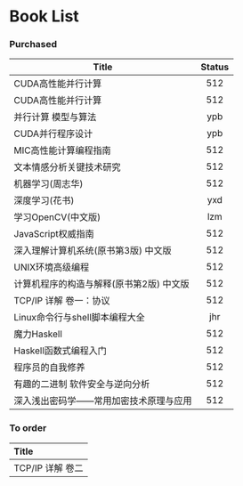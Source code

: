 # Book List


### Purchased 

| Title        | Status |
| ------------ | :----: |
| CUDA高性能并行计算  |  512   |
| CUDA高性能并行计算  |  512   |
| 并行计算 模型与算法   |  ypb   |
| CUDA并行程序设计   |  ypb   |
| MIC高性能计算编程指南 |  512   |
| 文本情感分析关键技术研究 |  512   |
| 机器学习(周志华)              |   512 |
| 深度学习(花书)               |  yxd  |
| 学习OpenCV(中文版)         |   lzm  |
| JavaScript权威指南         |  512  |
| 深入理解计算机系统(原书第3版) 中文版   |  512  |
| UNIX环境高级编程             |  512  |
| 计算机程序的构造与解释(原书第2版) 中文版 |  512  |
| TCP/IP 详解 卷一：协议        |  512  |
| Linux命令行与shell脚本编程大全   |  jhr  |
| 魔力Haskell |  512  |
| Haskell函数式编程入门         |  512  |
| 程序员的自我修养               |  512  |
| 有趣的二进制 软件安全与逆向分析       |  512  |
| 深入浅出密码学——常用加密技术原理与应用   |  512  |

### To order

| Title                  |
| :--------------------- |
| TCP/IP 详解 卷二           |

